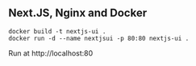## Next.JS, Nginx and Docker

```
docker build -t nextjs-ui .
docker run -d --name nextjsui -p 80:80 nextjs-ui .
```

Run at http://localhost:80
